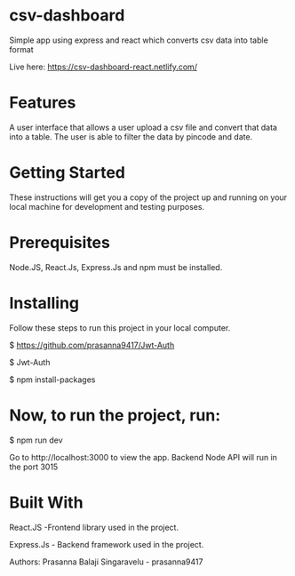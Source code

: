 # csv-dashboard
Simple app using express and react which converts csv data into table format 

Live here: https://csv-dashboard-react.netlify.com/

# Features
A user interface that allows a user upload a csv file and convert that data into a table.
The user is able to filter the data by pincode and date.

# Getting Started
These instructions will get you a copy of the project up and running on your local machine for development and testing purposes.

# Prerequisites
Node.JS, React.Js, Express.Js and npm must be installed. 

# Installing
Follow these steps to run this project in your local computer.

$ https://github.com/prasanna9417/Jwt-Auth

$ Jwt-Auth

$ npm install-packages

# Now, to run the project, run:
$ npm run dev

Go to http://localhost:3000 to view the app.
Backend Node API will run in the port 3015

# Built With
React.JS -Frontend library used in the project.

Express.Js - Backend framework used in the project.

Authors: Prasanna Balaji Singaravelu - prasanna9417
 


